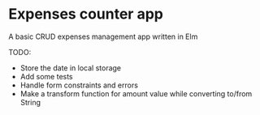 # Expenses counter app
A basic CRUD expenses management app written in Elm

TODO:
* Store the date in local storage
* Add some tests
* Handle form constraints and errors
* Make a transform function for amount value while converting to/from String